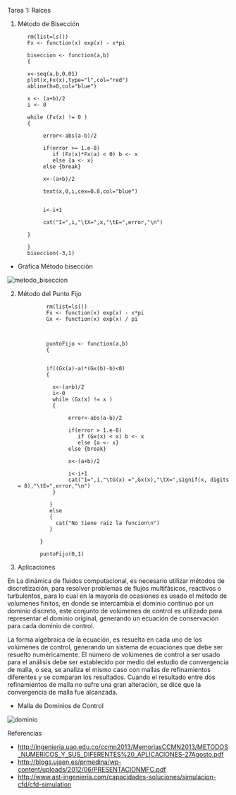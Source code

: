 
Tarea 1: Raíces

1. Método de Bisección 


          rm(list=ls())
          Fx <- function(x) exp(x) - x*pi

          biseccion <- function(a,b) 
          {

          x<-seq(a,b,0.01)
          plot(x,Fx(x),type="l",col="red")
          abline(h=0,col="blue")

          x <- (a+b)/2
          i <- 0

          while (Fx(x) != 0 ) 
          {   

               error<-abs(a-b)/2

               if(error >= 1.e-8)
                  if (Fx(x)*Fx(a) < 0) b <- x 
                  else {a <- x}
               else {break}  

               x<-(a+b)/2

               text(x,0,i,cex=0.8,col="blue")


               i<-i+1

               cat("I=",i,"\tX=",x,"\tE=",error,"\n")

          }

          }
          biseccion(-3,1)


- Gráfica Método bisección 


![metodo_biseccion](https://user-images.githubusercontent.com/46997659/52247924-e5bde900-28b9-11e9-9980-5f0a6189a55b.png)



2. Método del Punto Fijo


                rm(list=ls())
                Fx <- function(x) exp(x) - x*pi
                Gx <- function(x) exp(x) / pi



                puntoFijo <- function(a,b) 
                {


                if((Gx(a)-a)*(Gx(b)-b)<0)
                {

                  x<-(a+b)/2
                  i<-0
                  while (Gx(x) != x ) 
                  {    

                       error<-abs(a-b)/2

                       if(error > 1.e-8)
                          if (Gx(x) < x) b <- x 
                          else {a <- x}
                       else {break}  

                       x<-(a+b)/2

                       i<-i+1
                       cat("I=",i,"\tG(x) =",Gx(x),"\tX=",signif(x, digits = 8),"\tE=",error,"\n")
                  }

                 }
                 else
                 {
                   cat("No tiene raíz la funcion\n")
                 }

              }

              puntoFijo(0,1)
        
        
     

3. Aplicaciones

En La dinámica de fluidos computacional, es necesario utilizar métodos de discretización, para resolver problemas de flujos multifásicos, reactivos o turbulentos, para lo cual en la mayoria de ocasiones es usado el método de volumenes finitos, en donde se intercambia el dominio continuo por un dominio discreto, este conjunto de volúmenes de control es utilizado para representar el dominio original, generando un ecuación de conservación para cada dominio de control.

La forma algebraica de la ecuación, es resuelta en cada uno de los volúmenes de control, generando un sistema de ecuaciones que debe ser resuelto numéricamente. El número de volúmenes de control a ser usado para el análisis debe ser establecido por medio del estudio de convergencia de malla, o sea, se analiza el mismo caso con mallas de refinamientos diferentes y se comparan los resultados. Cuando el resultado entre dos refinamientos de malla no sufre una gran alteración, se dice que la convergencia de malla fue alcanzada.

- Malla de Dominios de Control

 ![dominio](https://user-images.githubusercontent.com/46997659/52270826-0c0e7380-2910-11e9-9a4d-6b953ebb98c5.jpg)


Referencias

- http://ingenieria.uao.edu.co/ccmn2013/MemoriasCCMN2013/METODOS_NUMERICOS_Y_SUS_DIFERENTES%20_APLICACIONES-27Agosto.pdf
- http://blogs.ujaen.es/prmedina/wp-content/uploads/2012/06/PRESENTACIONMFC.pdf
- http://www.ast-ingenieria.com/capacidades-soluciones/simulacion-cfd/cfd-simulation



